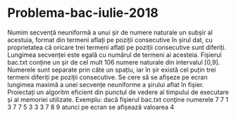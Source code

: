 # Problema-bac-iulie-2018
Numim secvență neuniformă a unui șir de numere naturale un subșir al acestuia, format
din termeni aflați pe poziții consecutive în șirul dat, cu proprietatea că oricare trei termeni
aflați pe poziții consecutive sunt diferiți. Lungimea secvenței este egală cu numărul de
termeni ai acesteia.
Fișierul bac.txt conține un șir de cel mult 106
 numere naturale din intervalul [0,9].
Numerele sunt separate prin câte un spațiu, iar în șir există cel puțin trei termeni diferiți pe
poziții consecutive.
Se cere să se afișeze pe ecran lungimea maximă a unei secvențe neuniforme a șirului aflat
în fișier. Proiectați un algoritm eficient din punctul de vedere al timpului de executare și al
memoriei utilizate.
Exemplu: dacă fişierul bac.txt conţine numerele
7 7 1 3 7 7 5 3 3 3 7 8 9
atunci pe ecran se afișează valoarea 4
